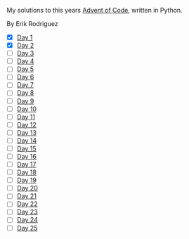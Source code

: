 My solutions to this years [Advent of Code](https://adventofcode.com/2020), written in Python.

By Erik Rodriguez

- [x] [Day 1](https://github.com/Luffiez/AdventOfCode2020/tree/main/PythonApplication1/Day_1)
- [x] [Day 2](https://github.com/Luffiez/AdventOfCode2020/tree/main/PythonApplication1/Day_2)
- [ ] [Day 3](https://github.com/Luffiez/AdventOfCode2020/tree/main/PythonApplication1/Day_3)
- [ ] [Day 4](https://github.com/Luffiez/AdventOfCode2020/tree/main/PythonApplication1/Day_4)
- [ ] [Day 5](https://github.com/Luffiez/AdventOfCode2020/tree/main/PythonApplication1/Day_5)
- [ ] [Day 6](https://github.com/Luffiez/AdventOfCode2020/tree/main/PythonApplication1/Day_6)
- [ ] [Day 7](https://github.com/Luffiez/AdventOfCode2020/tree/main/PythonApplication1/Day_7)
- [ ] [Day 8](https://github.com/Luffiez/AdventOfCode2020/tree/main/PythonApplication1/Day_8)
- [ ] [Day 9](https://github.com/Luffiez/AdventOfCode2020/tree/main/PythonApplication1/Day_9)
- [ ] [Day 10](https://github.com/Luffiez/AdventOfCode2020/tree/main/PythonApplication1/Day_10)
- [ ] [Day 11](https://github.com/Luffiez/AdventOfCode2020/tree/main/PythonApplication1/Day_11)
- [ ] [Day 12](https://github.com/Luffiez/AdventOfCode2020/tree/main/PythonApplication1/Day_12)
- [ ] [Day 13](https://github.com/Luffiez/AdventOfCode2020/tree/main/PythonApplication1/Day_13)
- [ ] [Day 14](https://github.com/Luffiez/AdventOfCode2020/tree/main/PythonApplication1/Day_14)
- [ ] [Day 15](https://github.com/Luffiez/AdventOfCode2020/tree/main/PythonApplication1/Day_15)
- [ ] [Day 16](https://github.com/Luffiez/AdventOfCode2020/tree/main/PythonApplication1/Day_16)
- [ ] [Day 17](https://github.com/Luffiez/AdventOfCode2020/tree/main/PythonApplication1/Day_17)
- [ ] [Day 18](https://github.com/Luffiez/AdventOfCode2020/tree/main/PythonApplication1/Day_18)
- [ ] [Day 19](https://github.com/Luffiez/AdventOfCode2020/tree/main/PythonApplication1/Day_19)
- [ ] [Day 20](https://github.com/Luffiez/AdventOfCode2020/tree/main/PythonApplication1/Day_20)
- [ ] [Day 21](https://github.com/Luffiez/AdventOfCode2020/tree/main/PythonApplication1/Day_21)
- [ ] [Day 22](https://github.com/Luffiez/AdventOfCode2020/tree/main/PythonApplication1/Day_22)
- [ ] [Day 23](https://github.com/Luffiez/AdventOfCode2020/tree/main/PythonApplication1/Day_23)
- [ ] [Day 24](https://github.com/Luffiez/AdventOfCode2020/tree/main/PythonApplication1/Day_24)
- [ ] [Day 25](https://github.com/Luffiez/AdventOfCode2020/tree/main/PythonApplication1/Day_25)
